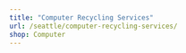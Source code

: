 ```yaml
---
title: "Computer Recycling Services"
url: /seattle/computer-recycling-services/
shop: Computer
---
```

